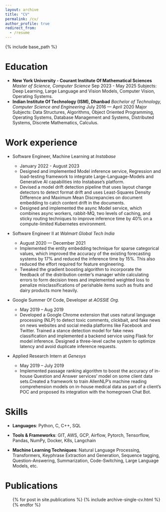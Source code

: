 ```yaml
---
layout: archive
title: "CV"
permalink: /cv/
author_profile: true
redirect_from:
  - /resume
---
```


{% include base_path %}

Education
======
* **New York University - Courant Institute Of Mathematical Sciences**
  *Master of Science, Computer Science*
  Sep 2023 - May 2025
  Subjects: Deep Learning, Large Language and Vision Models, Computer Vision, Operating Systems.
* **Indian Institute Of Technology (ISM), Dhanbad**
  *Bachelor of Technology, Computer Science and Engineering*
  July 2016 — April 2020
  Major Subjects: Data Structures, Algorithms, Object Oriented Programming, Operating Systems, Database Management and Systems, Distributed Systems, Discrete Mathematics, Calculus.

Work experience
======
* Software Engineer, Machine Learning at  *Instabase*
  * January 2022 - August 2023
  * Designed and implemented Model inference service, Regression and load-testing framework to integrate Large-Language-Models and Generative AI capabilities into Instabase’s platform.
  * Devised a model drift detection pipeline that uses layout change detectors to detect format drift and uses Least-Squares Density Difference and Maximum Mean Discrepancies on document embedding to catch content drift in the documents.
  * Designed and implemented the async Model service, which combines async workers, rabbit-MQ, two levels of caching, and sticky routing techniques to improve inference time by 40% on a compute-limited Kubernetes environment.

* Software Engineer II at *Walmart Global Tech India*
  * August 2020 — December 2021
  * Implemented the entity embedding technique for sparse categorical values, which improved the accuracy of the existing forecasting systems by 17% and reduced the inference time by 15%. This also reduced the effort required for feature engineering.
  * Tweaked the gradient boosting algorithm to incorporate the feedback of the distribution center’s manager while calculating errors to form decision trees and implemented weighted loss to penalize misclassifications of perishable items such as fruits and dairy products more heavily.
  
* Google Summer Of Code, Developer at *AOSSIE Org.*
  * May 2019 – Aug 2019
  * Developed a Google Chrome extension that uses natural language processing (NLP) to detect toxic comments, clickbait, and fake news on news websites and social media platforms like Facebook and Twitter. Trained a stance detection model for fake news classification and implemented a backend service using Flask for model inference. Designed a three-level cache system to optimize latency and avoid duplicate inference requests.
* Applied Research Intern at *Genesys*
  * May 2019 – July 2019
  * Implemented passage ranking algorithm to boost the accuracy of in-house Question and Answer services’ model on some client data sets.Created a framework to train AllenNLP’s machine reading comprehension models on in-house medical data as part of a client’s POC and proposed its integration with the homegrown Chat Bot.
  
Skills
======
* **Languages**: Python, C, C++, SQL
* **Tools & Frameworks**: GIT, AWS, GCP, Airflow, Pytorch, Tensorflow, Pandas, NumPy, Docker, K8s, Langchain
  
* **Machine Learning Techniques**: Natural Language Processing, Transformers, Keyphrase Extraction and Generation, Sequence tagging, Question-Answering, Summarization, Code-Switching, Large Language Models, etc.

Publications
======
  <ul>{% for post in site.publications %}
    {% include archive-single-cv.html %}
  {% endfor %}</ul>
  

  

